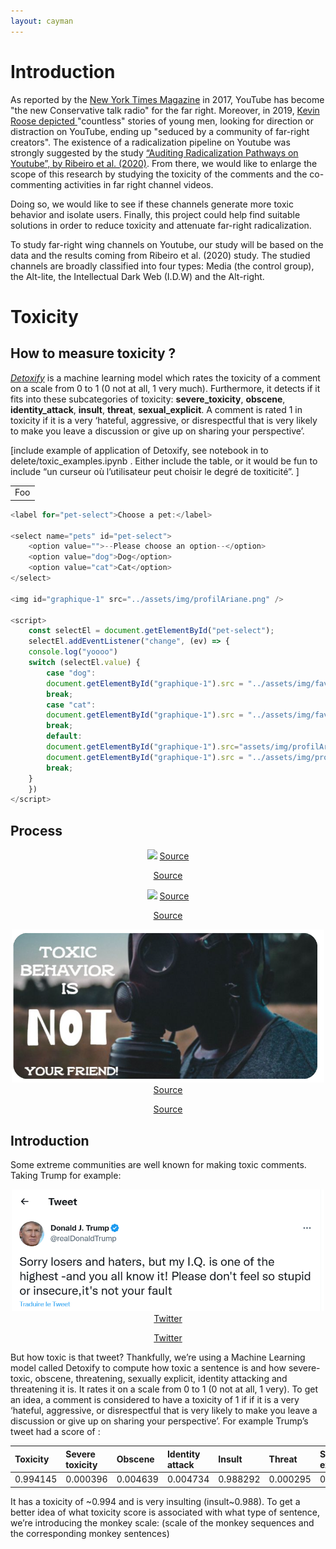 ```yaml
---
layout: cayman
---
```


# Introduction

As reported by the [New York Times Magazine](https://www.nytimes.com/2017/08/03/magazine/for-the-new-far-right-youtube-has-become-the-new-talk-radio.htm) in 2017, YouTube has become "the new Conservative talk radio" for the far right. Moreover, in 2019, [Kevin Roose depicted ](https://www.nytimes.com/interactive/2019/06/08/technology/youtube-radical.html) "countless" stories of young men, looking for direction or distraction on YouTube, ending up "seduced by a community of far-right creators". The existence of a radicalization pipeline on Youtube was strongly suggested by the study [“Auditing Radicalization Pathways on Youtube”, by Ribeiro et al. (2020)](https://dlab.epfl.ch/people/west/pub/HortaRibeiro-Ottoni-West-Almeida-Meira_FAT-20.pdf). 
From there, we would like to enlarge the scope of this research by studying the toxicity of the comments and the co-commenting activities in far right channel videos. 

Doing so, we would like to see if these channels generate more toxic behavior and isolate users. Finally, this project could help find suitable solutions in order to reduce toxicity and attenuate far-right radicalization.

To study far-right wing channels on Youtube, our study will be based on the data and the results coming from Ribeiro et al. (2020) study. The studied channels are broadly classified into four types: Media (the control group), the Alt-lite, the Intellectual Dark Web (I.D.W) and the Alt-right. 

# Toxicity
## How to measure toxicity ?

[_Detoxify_](https://github.com/unitaryai/detoxify) is a machine learning model which rates the toxicity of a comment on a scale from 0 to 1 (0 not at all, 1 very much). Furthermore, it detects if it fits into these subcategories of toxicity: **severe_toxicity**, **obscene**, **identity_attack**, **insult**, **threat**, **sexual_explicit**. A comment is rated 1 in toxicity if it is a very ‘hateful, aggressive, or disrespectful that is very likely to make you leave a discussion or give up on sharing your perspective’. 

[include example of application of Detoxify, see notebook in to delete/toxic_examples.ipynb . Either include the table, or it would be fun to include “un curseur où l’utilisateur peut choisir le degré de toxiticité”. ]

<table>
    <tr>
        <td>Foo</td>
    </tr>
</table>

```js
<label for="pet-select">Choose a pet:</label>

<select name="pets" id="pet-select">
    <option value="">--Please choose an option--</option>
    <option value="dog">Dog</option>
    <option value="cat">Cat</option>
</select>

<img id="graphique-1" src="../assets/img/profilAriane.png" />

<script>
    const selectEl = document.getElementById("pet-select");
    selectEl.addEventListener("change", (ev) => {
    console.log("yoooo")
    switch (selectEl.value) {
        case "dog":
        document.getElementById("graphique-1").src = "../assets/img/favicon.png";
        break;
        case "cat":
        document.getElementById("graphique-1").src = "../assets/img/favicon.png";
        break;
        default:
        document.getElementById("graphique-1").src="assets/img/profilAriane.png";
        document.getElementById("graphique-1").src = "../assets/img/profilAriane.png";
        break;
    }
    })
</script>
```
## Process

<p align="center">
    <img width="500" src="https://www.selfies.com/wp-content/uploads/sites/5/2022/07/Mutausbrueche-TikTok-Stay-Toxic.jpg" >
    <a href="https://www.selfies.com/apps/instagram/
stay-toxic-lustiger-social-media-trend-tiktok-insta-beziehungstipps-141719/">Source</a>
</p>
<p align="center">
    <a href="https://www.selfies.com/apps/instagram/
stay-toxic-lustiger-social-media-trend-tiktok-insta-beziehungstipps-141719/">Source</a>
</p>

<p align="center">
    <img width="300" src="http://img.picturequotes.com/2/428/427713/have-you-been-playing-in-toxic-waste-lately-quote-1.jpg" >
    <a href="http://www.picturequotes.com/have-you-been-playing-in-toxic-waste-lately-quote-427713">Source</a>
</p>

<p align="center">
    <a href="http://www.picturequotes.com/have-you-been-playing-in-toxic-waste-lately-quote-427713">Source</a>
</p>

<p align="center">
    <img width="500" src="assets/img/toxic_behaviour.png" >
    <a href="https://www.pinterest.fr/pin/551761391849970879/">Source</a>
</p>

<p align="center">
    <a href="https://www.pinterest.fr/pin/551761391849970879/">Source</a>
</p>

## Introduction

Some extreme communities are well known for making toxic comments. Taking Trump for example:

<p align="center">
    <img width="500" src="assets/img/trump.png" >
    <a href="https://twitter.com/realDonaldTrump/status/332308211321425920">Twitter</a>
</p>

<p align="center">
    <a href="https://twitter.com/realDonaldTrump/status/332308211321425920">Twitter</a>
</p>


But how toxic is that tweet? Thankfully, we’re using a Machine Learning model called Detoxify to compute how toxic a sentence is and how severe-toxic, obscene, threatening, sexually explicit, identity attacking  and threatening it is. It rates it on a scale from 0 to 1 (0 not at all, 1 very). To get an idea, a comment is considered to have a toxicity of 1 if if it is a very ‘hateful, aggressive, or disrespectful that is very likely to make you leave a discussion or give up on sharing your perspective’. 
For example Trump’s tweet had a score of :

| Toxicity        | Severe toxicity  | Obscene  | Identity attack |  Insult  | Threat   | Sexual explicit |
|:----------------|:-----------------|:---------|:----------------|:---------|:-------- |:----------------|
|    0.994145     |     0.000396     | 0.004639 |     0.004734    | 0.988292 | 0.000295 |     0.000622    |

It has a toxicity of ~0.994 and is very insulting (insult~0.988). To get a better idea of what toxicity score is associated with what type of sentence, we’re introducing the monkey scale:
(scale of the monkey sequences and the corresponding monkey sentences)







